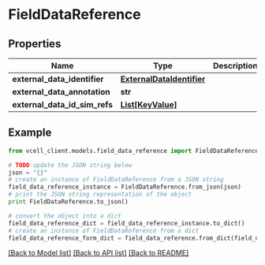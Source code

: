 # FieldDataReference


## Properties
Name | Type | Description | Notes
------------ | ------------- | ------------- | -------------
**external_data_identifier** | [**ExternalDataIdentifier**](ExternalDataIdentifier.md) |  | [optional] 
**external_data_annotation** | **str** |  | [optional] 
**external_data_id_sim_refs** | [**List[KeyValue]**](KeyValue.md) |  | [optional] 

## Example

```python
from vcell_client.models.field_data_reference import FieldDataReference

# TODO update the JSON string below
json = "{}"
# create an instance of FieldDataReference from a JSON string
field_data_reference_instance = FieldDataReference.from_json(json)
# print the JSON string representation of the object
print FieldDataReference.to_json()

# convert the object into a dict
field_data_reference_dict = field_data_reference_instance.to_dict()
# create an instance of FieldDataReference from a dict
field_data_reference_form_dict = field_data_reference.from_dict(field_data_reference_dict)
```
[[Back to Model list]](../README.md#documentation-for-models) [[Back to API list]](../README.md#documentation-for-api-endpoints) [[Back to README]](../README.md)


